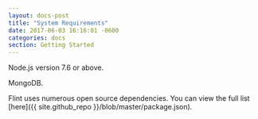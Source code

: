 ```yaml
---
layout: docs-post
title: "System Requirements"
date: 2017-06-03 16:16:01 -0600
categories: docs
section: Getting Started
---
```

Node.js version 7.6 or above.

MongoDB.

Flint uses numerous open source dependencies. You can view the full list [here]({{ site.github_repo }}/blob/master/package.json).